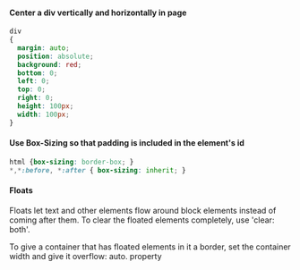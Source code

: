 #### Center a div vertically and horizontally in page

```css
div
{
  margin: auto;
  position: absolute;
  background: red;
  bottom: 0;
  left: 0;
  top: 0;
  right: 0;
  height: 100px;
  width: 100px;
}
```
#### Use Box-Sizing so that padding is included in the element's id

```css
html {box-sizing: border-box; }
*,*:before, *:after { box-sizing: inherit; }
```

#### Floats

Floats let text and other elements flow around block elements instead of coming after them.  To clear the floated elements completely, use 'clear: both'.

To give a container that has floated elements in it a border, set the container width and give it overflow: auto. property
